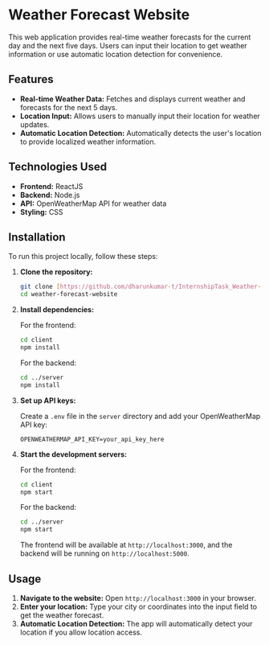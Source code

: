 # Weather Forecast Website

This web application provides real-time weather forecasts for the current day and the next five days. Users can input their location to get weather information or use automatic location detection for convenience.

## Features

- **Real-time Weather Data:** Fetches and displays current weather and forecasts for the next 5 days.
- **Location Input:** Allows users to manually input their location for weather updates.
- **Automatic Location Detection:** Automatically detects the user's location to provide localized weather information.

## Technologies Used

- **Frontend:** ReactJS
- **Backend:** Node.js
- **API:** OpenWeatherMap API for weather data
- **Styling:** CSS

## Installation

To run this project locally, follow these steps:

1. **Clone the repository:**

    ```bash
    git clone [https://github.com/dharunkumar-t/InternshipTask_Weather-Forecast-Website.git]
    cd weather-forecast-website
    ```

2. **Install dependencies:**

    For the frontend:

    ```bash
    cd client
    npm install
    ```

    For the backend:

    ```bash
    cd ../server
    npm install
    ```

3. **Set up API keys:**

    Create a `.env` file in the `server` directory and add your OpenWeatherMap API key:

    ```plaintext
    OPENWEATHERMAP_API_KEY=your_api_key_here
    ```

4. **Start the development servers:**

    For the frontend:

    ```bash
    cd client
    npm start
    ```

    For the backend:

    ```bash
    cd ../server
    npm start
    ```

    The frontend will be available at `http://localhost:3000`, and the backend will be running on `http://localhost:5000`.

## Usage

1. **Navigate to the website:** Open `http://localhost:3000` in your browser.
2. **Enter your location:** Type your city or coordinates into the input field to get the weather forecast.
3. **Automatic Location Detection:** The app will automatically detect your location if you allow location access.


